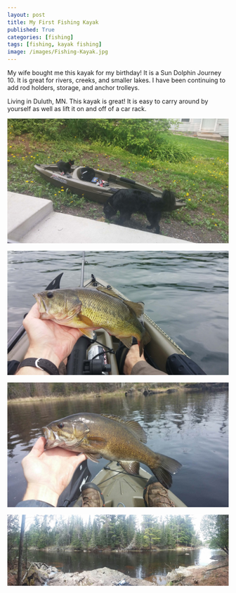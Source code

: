 ```yaml
---
layout: post
title: My First Fishing Kayak
published: True
categories: [fishing]
tags: [fishing, kayak fishing]
image: /images/Fishing-Kayak.jpg
---
```


<style>.parallax-background {background: url("/images/Fishing-Kayak.jpg");}</style>

My wife bought me this kayak for my birthday! It is a Sun Dolphin Journey 10. It is great for rivers, creeks, and smaller lakes. I have been continuing to add rod holders, storage, and anchor trolleys.

Living in Duluth, MN. This kayak is great! It is easy to carry around by yourself as well as lift it on and off of a car rack.

<a href="/images/Sun-Dolphin.jpg" data-lightbox="My First Fishing Kayak" data-title="Sun Dolphin Journey 10"><img class="centered" src="/images/Sun-Dolphin.jpg" alt="Sun Dolphin Journey 10"></a>

<a href="/images/Kayak-Largemouth.jpg" data-lightbox="My First Fishing Kayak" data-title="First Largemout Bass from my new Kayak"><img class="centered" src="/images/Kayak-Largemouth.jpg" alt="First Largemout Bass from my new Kayak"></a>

<a href="/images/Kayak-smallie.jpg" data-lightbox="My First Fishing Kayak" data-title="First Smallmouth Bass from my new Kayak"><img class="centered" src="/images/Kayak-smallie.jpg" alt="First Smallmouth Bass from my new Kayak"></a>

<a href="/images/Honey-Hole.jpg" data-lightbox="My First Fishing Kayak" data-title="The Honey Hole"><img class="centered" src="/images/Honey-Hole.jpg" alt="The Honey Hole"></a>